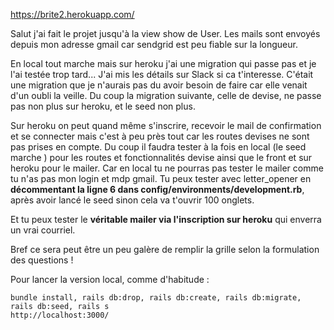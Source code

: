 https://brite2.herokuapp.com/


Salut j'ai fait le projet jusqu'à la view show de User.
Les mails sont envoyés depuis mon adresse gmail car sendgrid est peu fiable sur la longueur.

En local tout marche mais sur heroku j'ai une migration qui passe pas et je l'ai testée trop tard... J'ai mis les détails sur Slack si ca t'interesse. C'était une migration que je n'aurais pas du avoir besoin de faire car elle venait d'un oubli la veille. Du coup la migration suivante, celle de devise, ne passe pas non plus sur heroku, et le seed non plus.

Sur heroku on peut quand même s'inscrire, recevoir le mail de confirmation et se connecter mais c'est à peu près tout car les routes devises ne sont pas prises en compte.
Du coup il faudra tester à la fois en local (le seed marche ) pour les routes et fonctionnalités devise ainsi que le front  et sur heroku pour le mailer. Car en local tu ne pourras pas tester le mailer comme tu n'as pas mon login et mdp gmail.
Tu peux tester avec letter_opener en **décommentant la ligne 6  dans config/environments/development.rb**, après avoir lancé le seed sinon cela va t'ouvrir 100 onglets.

Et tu peux tester le **véritable mailer via l'inscription sur heroku** qui enverra un vrai courriel.

Bref ce sera peut être un peu galère de remplir la grille selon la formulation des questions ! 

Pour lancer la version local, comme d'habitude :
```
bundle install, rails db:drop, rails db:create, rails db:migrate, rails db:seed, rails s
http://localhost:3000/
```
